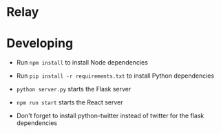 # Relay
# Developing
* Run `npm install` to install Node dependencies
* Run `pip install -r requirements.txt` to install Python dependencies
* `python server.py` starts the Flask server
* `npm run start` starts the React server


* Don't forget to install python-twitter instead of twitter for the flask dependencies

